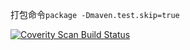 打包命令`package -Dmaven.test.skip=true`


<a href="https://scan.coverity.com/projects/freedom10086-memory">
  <img alt="Coverity Scan Build Status"
       src="https://scan.coverity.com/projects/16216/badge.svg"/>
</a>

